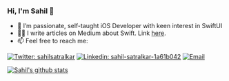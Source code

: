 ### Hi, I'm Sahil 👋


- 🔭 I’m passionate, self-taught iOS Developer with keen interest in SwiftUI 
- ✍🏻 I write articles on Medium about Swift. Link [here](https://medium.com/@SahilSatralkar_18053).
- 📫  Feel free to reach me:

[![Twitter: sahilsatralkar](https://img.shields.io/twitter/follow/sahilsatralkar?style=social)](https://twitter.com/sahilsatralkar)
[![Linkedin: sahil-satralkar-1a61b042](https://img.shields.io/badge/-aleksandrmor-blue?style=flat-square&logo=Linkedin&logoColor=white&link=https://www.linkedin.com/in/sahil-satralkar-1a61b042/)](https://www.linkedin.com/in/sahil-satralkar-1a61b042/)
[![Email](https://img.shields.io/badge/Email-%40sahil.satralkar@gmail.com%20-blue)](mailto:sahil.satralkar@gmail.com)



[![Sahil's github stats](https://github-readme-stats.vercel.app/api?username=sahilsatralkar&bg_color=161b22&text_color=ffffff)](https://github.com/anuraghazra/github-readme-stats)

